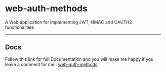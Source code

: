 # web-auth-methods
 A Web application for implementing JWT, HMAC and OAUTH2 functionalities

*** 
## Docs
Follow this link for full Documentation and you will make me happy if you leave a comment for me : [web-auth-methods](https://gist.github.com/DapperBlondie/872ffeea7da05a600d93a78f00ebe2e4)
